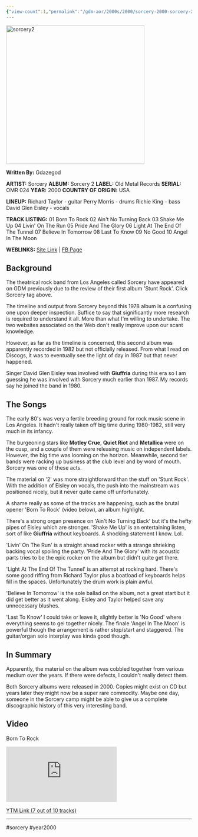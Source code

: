 ```yaml
---
{"view-count":1,"permalink":"/gdm-aor/2000s/2000/sorcery-2000-sorcery-2/","dg-publish":true,"dgPassFrontmatter":true,"noteIcon":"","created":"2025-07-17T12:44:23.480+12:00","updated":"2025-07-16T13:37:09.707+12:00"}
---
```



<img src="https://i.ibb.co/2Y50ZVxY/sorcery2.jpg" alt="sorcery2" border="0" height="375" width="375">

**Written By:** Gdazegod

**ARTIST:** Sorcery
**ALBUM:** Sorcery 2
**LABEL:** Old Metal Records
**SERIAL:** OMR 024
**YEAR:** 2000
**COUNTRY OF ORIGIN:** USA

**LINEUP:**
Richard Taylor - guitar
Perry Morris - drums
Richie King - bass
David Glen Eisley - vocals

**TRACK LISTING:**
01 Born To Rock
02 Ain't No Turning Back
03 Shake Me Up
04 Livin' On The Run
05 Pride And The Glory
06 Light At The End Of The Tunnel
07 Believe In Tomorrow
08 Last To Know
09 No Good
10 Angel In The Moon

**WEBLINKS:**
[Site Link](https://www.sorcerymusic.com/) | [FB Page](https://www.facebook.com/Sorceryla/)

## Background
The theatrical rock band from Los Angeles called Sorcery have appeared on GDM previously due to the review of their first album 'Stunt Rock'. Click Sorcery tag above.

The timeline and output from Sorcery beyond this 1978 album is a confusing one upon deeper inspection. Suffice to say that significantly more research is required to understand it all. More than what I'm willing to undertake. The two websites associated on the Web don't really improve upon our scant knowledge.

However, as far as the timeline is concerned, this second album was apparently recorded in 1982 but not officially released. From what I read on Discogs, it was to eventually see the light of day in 1987 but that never happened.

Singer David Glen Eisley was involved with **Giuffria** during this era so I am guessing he was involved with Sorcery much earlier than 1987. My records say he joined the band in 1980.

## The Songs
The early 80's was very a fertile breeding ground for rock music scene in Los Angeles. It hadn't really taken off big time during 1980-1982, still very much in its infancy.

The burgeoning stars like **Motley Crue**, **Quiet Riot** and **Metallica** were on the cusp, and a couple of them were releasing music on independent labels. However, the big time was looming on the horizon. Meanwhile, second tier bands were racking up business at the club level and by word of mouth. Sorcery was one of these acts.

The material on '2' was more straightforward than the stuff on 'Stunt Rock'. With the addition of Eisley on vocals, the push into the mainstream was positioned nicely, but it never quite came off unfortunately.

A shame really as some of the tracks are happening, such as the brutal opener 'Born To Rock' (video below), an album highlight.

There's a strong organ presence on 'Ain't No Turning Back' but it's the hefty pipes of Eisley which are stronger. 'Shake Me Up' is an entertaining listen, sort of like **Giuffria** without keyboards. A shocking statement I know. Lol.

'Livin' On The Run' is a straight ahead rocker with a strange shrieking backing vocal spoiling the party. 'Pride And The Glory' with its acoustic parts tries to be the epic rocker on the album but didn't quite get there. 

'Light At The End Of The Tunnel' is an attempt at rocking hard. There's some good riffing from Richard Taylor plus a boatload of keyboards helps fill in the spaces. Unfortunately the drum work is plain awful.

'Believe In Tomorrow' is the sole ballad on the album, not a great start but it did get better as it went along. Eisley and Taylor helped save any unnecessary blushes.

'Last To Know' I could take or leave it, slightly better is 'No Good' where everything seems to gel together nicely. The finale 'Angel In The Moon' is powerful though the arrangement is rather stop/start and staggered. The guitar/organ solo interplay was kinda good though. 

## In Summary
Apparently, the material on the album was cobbled together from various medium over the years. If there were defects, I couldn't really detect them.

Both Sorcery albums were released in 2000. Copies might exist on CD but  years later they might now be a super rare commodity. Maybe one day, someone in the Sorcery camp might be able to give us a complete discographic history of this very interesting band.

## Video
Born To Rock
<iframe class="youtube-video" title="Sorcery - Born To Rock" src="https://www.youtube.com/embed/Vz3WOHqvIls?html5=1&enablejsapi=1" frameborder="0" allow="accelerometer; autoplay; clipboard-write; encrypted-media; gyroscope; picture-in-picture; web-share" allowfullscreen></iframe>

[YTM Link (7 out of 10 tracks)](https://music.youtube.com/playlist?list=OLAK5uy_l8Qz4XezqYPeSNA_GDiBrxqnkehXRDBJw&si=BOdwRpYqrpSVkFBd)

---

#sorcery #year2000
